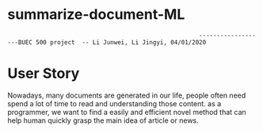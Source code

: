# summarize-document-ML
                                                          -------------------BUEC 500 project  -- Li Junwei, Li Jingyi, 04/01/2020
# User Story 
Nowadays, many documents are generated in our life, people often need spend a lot of time to read and understanding those content. as a programmer, we want to find a easily and efficient novel method that can help human quickly grasp the main idea of article or news. 

